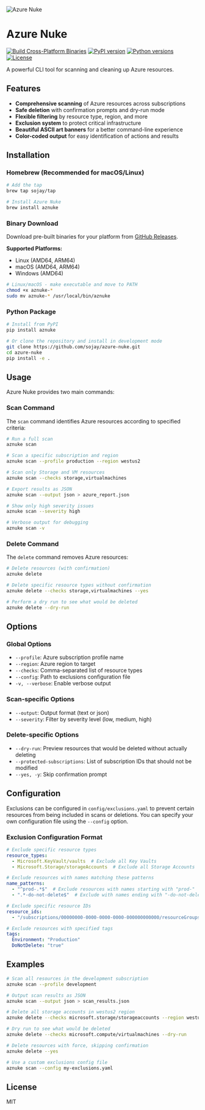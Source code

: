![Azure Nuke](https://res.cloudinary.com/dl2sohb5d/image/upload/v1746207381/aznuke.png)

# Azure Nuke

[![Build Cross-Platform Binaries](https://github.com/sojay/azure-nuke/workflows/Build%20Cross-Platform%20Binaries/badge.svg?event=push)](https://github.com/sojay/azure-nuke/actions?query=workflow%3A%22Build+Cross-Platform+Binaries%22)
[![PyPI version](https://badge.fury.io/py/aznuke.svg)](https://badge.fury.io/py/aznuke)
[![Python versions](https://img.shields.io/pypi/pyversions/aznuke.svg)](https://pypi.org/project/aznuke/)
[![License](https://img.shields.io/badge/License-MIT-yellow.svg)](https://opensource.org/licenses/MIT)

A powerful CLI tool for scanning and cleaning up Azure resources.

## Features

- **Comprehensive scanning** of Azure resources across subscriptions
- **Safe deletion** with confirmation prompts and dry-run mode
- **Flexible filtering** by resource type, region, and more
- **Exclusion system** to protect critical infrastructure
- **Beautiful ASCII art banners** for a better command-line experience
- **Color-coded output** for easy identification of actions and results

## Installation

### Homebrew (Recommended for macOS/Linux)

```bash
# Add the tap
brew tap sojay/tap

# Install Azure Nuke
brew install aznuke
```

### Binary Download

Download pre-built binaries for your platform from [GitHub Releases](https://github.com/sojay/azure-nuke/releases).

**Supported Platforms:**
- Linux (AMD64, ARM64)
- macOS (AMD64, ARM64) 
- Windows (AMD64)

```bash
# Linux/macOS - make executable and move to PATH
chmod +x aznuke-*
sudo mv aznuke-* /usr/local/bin/aznuke
```

### Python Package

```bash
# Install from PyPI
pip install aznuke

# Or clone the repository and install in development mode
git clone https://github.com/sojay/azure-nuke.git
cd azure-nuke
pip install -e .
```

## Usage

Azure Nuke provides two main commands:

### Scan Command

The `scan` command identifies Azure resources according to specified criteria:

```bash
# Run a full scan
aznuke scan

# Scan a specific subscription and region
aznuke scan --profile production --region westus2

# Scan only Storage and VM resources
aznuke scan --checks storage,virtualmachines

# Export results as JSON
aznuke scan --output json > azure_report.json

# Show only high severity issues
aznuke scan --severity high

# Verbose output for debugging
aznuke scan -v
```

### Delete Command

The `delete` command removes Azure resources:

```bash
# Delete resources (with confirmation)
aznuke delete

# Delete specific resource types without confirmation
aznuke delete --checks storage,virtualmachines --yes

# Perform a dry run to see what would be deleted
aznuke delete --dry-run
```

## Options

### Global Options

- `--profile`: Azure subscription profile name
- `--region`: Azure region to target
- `--checks`: Comma-separated list of resource types
- `--config`: Path to exclusions configuration file
- `-v, --verbose`: Enable verbose output

### Scan-specific Options

- `--output`: Output format (text or json)
- `--severity`: Filter by severity level (low, medium, high)

### Delete-specific Options

- `--dry-run`: Preview resources that would be deleted without actually deleting
- `--protected-subscriptions`: List of subscription IDs that should not be modified
- `--yes, -y`: Skip confirmation prompt

## Configuration

Exclusions can be configured in `config/exclusions.yaml` to prevent certain resources from being included in scans or deletions. You can specify your own configuration file using the `--config` option.

### Exclusion Configuration Format

```yaml
# Exclude specific resource types
resource_types:
  - Microsoft.KeyVault/vaults  # Exclude all Key Vaults
  - Microsoft.Storage/storageAccounts  # Exclude all Storage Accounts

# Exclude resources with names matching these patterns
name_patterns:
  - "^prod-.*$"  # Exclude resources with names starting with "prod-"
  - ".*-do-not-delete$"  # Exclude with names ending with "-do-not-delete"

# Exclude specific resource IDs
resource_ids:
  - "/subscriptions/00000000-0000-0000-0000-000000000000/resourceGroups/important-rg/providers/Microsoft.Storage/storageAccounts/criticalaccount"

# Exclude resources with specified tags
tags:
  Environment: "Production"
  DoNotDelete: "true"
```

## Examples

```bash
# Scan all resources in the development subscription
aznuke scan --profile development

# Output scan results as JSON
aznuke scan --output json > scan_results.json

# Delete all storage accounts in westus2 region
aznuke delete --checks microsoft.storage/storageaccounts --region westus2

# Dry run to see what would be deleted
aznuke delete --checks microsoft.compute/virtualmachines --dry-run

# Delete resources with force, skipping confirmation
aznuke delete --yes

# Use a custom exclusions config file
aznuke scan --config my-exclusions.yaml
```

## License

MIT 